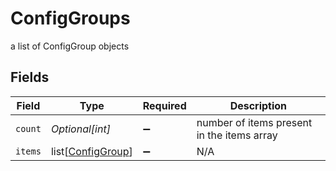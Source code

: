 # ConfigGroups

a list of ConfigGroup objects


## Fields

| Field                                                   | Type                                                    | Required                                                | Description                                             |
| ------------------------------------------------------- | ------------------------------------------------------- | ------------------------------------------------------- | ------------------------------------------------------- |
| `count`                                                 | *Optional[int]*                                         | :heavy_minus_sign:                                      | number of items present in the items array              |
| `items`                                                 | list[[ConfigGroup](../../models/shared/configgroup.md)] | :heavy_minus_sign:                                      | N/A                                                     |